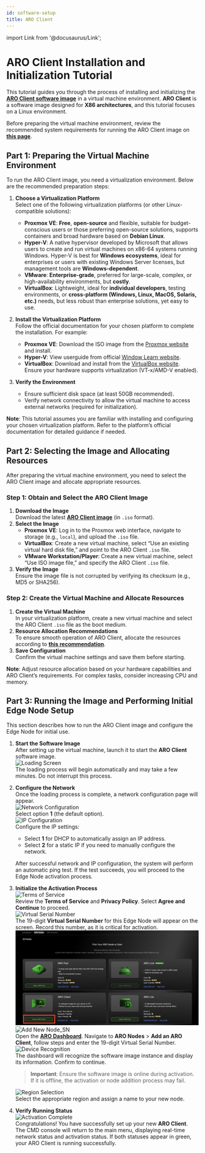 ```yaml
---
id: software-setup
title: ARO Client
---
```

import Link from '@docusaurus/Link'; 

# ARO Client Installation and Initialization Tutorial

This tutorial guides you through the process of installing and initializing the [**ARO Client software image**](https://download.aro.network/images/aro-client-latest.iso) in a virtual machine environment. **ARO Client** is a software image designed for **X86 architectures**, and this tutorial focuses on a Linux environment.

Before preparing the virtual machine environment, review the recommended system requirements for running the ARO Client image on [**this page**](/docs/edge-node/device-specs.md#recommended-requirements-for-software-clients-aro-client).

## Part 1: Preparing the Virtual Machine Environment

To run the ARO Client image, you need a virtualization environment. Below are the recommended preparation steps:

1. **Choose a Virtualization Platform**  
   Select one of the following virtualization platforms (or other Linux-compatible solutions):
   - **Proxmox VE**: **Free**, **open-source** and flexible, suitable for budget-conscious users or those preferring open-source solutions, supports containers and broad hardware based on **Debian Linux**.
   - **Hyper-V**: A native hypervisor developed by Microsoft that allows users to create and run virtual machines on x86-64 systems running Windows. Hyper-V is best for **Windows ecosystems**, ideal for enterprises or users with existing Windows Server licenses, but management tools are **Windows-dependent**.
   - **VMware**: **Enterprise-grade**, preferred for large-scale, complex, or high-availability environments, but **costly**.
   - **VirtualBox**: Lightweight, ideal for **individual developers**, testing environments, or **cross-platform (Windows, Linux, MacOS, Solaris, etc.)** needs, but less robust than enterprise solutions, yet easy to use.

2. **Install the Virtualization Platform**  
   Follow the official documentation for your chosen platform to complete the installation. For example:
   - **Proxmox VE**: Download the ISO image from the [Proxmox website](https://www.proxmox.com/en/proxmox-ve) and install.
   - **Hyper-V**: View userguide from official [Window Learn website](https://learn.microsoft.com/en-us/windows-server/virtualization/hyper-v/get-started/install-hyper-v?tabs=powershell&pivots=windows-server).
   - **VirtualBox**: Download and install from the [VirtualBox website](https://www.virtualbox.org/).
   Ensure your hardware supports virtualization (VT-x/AMD-V enabled).

3. **Verify the Environment**  
   - Ensure sufficient disk space (at least 50GB recommended).
   - Verify network connectivity to allow the virtual machine to access external networks (required for initialization).

**Note**: This tutorial assumes you are familiar with installing and configuring your chosen virtualization platform. Refer to the platform’s official documentation for detailed guidance if needed.

## Part 2: Selecting the Image and Allocating Resources

After preparing the virtual machine environment, you need to select the ARO Client image and allocate appropriate resources.

### Step 1: Obtain and Select the ARO Client Image
1. **Download the Image**  
   Download the latest [**ARO Client image**](https://download.aro.network/images/aro-client-latest.iso) (in `.iso` format).
2. **Select the Image**  
   - **Proxmox VE**: Log in to the Proxmox web interface, navigate to storage (e.g., `local`), and upload the `.iso` file.
   - **VirtualBox**: Create a new virtual machine, select “Use an existing virtual hard disk file,” and point to the ARO Client `.iso` file.
   - **VMware Workstation/Player**: Create a new virtual machine, select “Use ISO image file,” and specify the ARO Client `.iso` file.
3. **Verify the Image**  
   Ensure the image file is not corrupted by verifying its checksum (e.g., MD5 or SHA256).

### Step 2: Create the Virtual Machine and Allocate Resources
1. **Create the Virtual Machine**  
   In your virtualization platform, create a new virtual machine and select the ARO Client `.iso` file as the boot medium.
2. **Resource Allocation Recommendations**  
   To ensure smooth operation of ARO Client, allocate the resources according to [**this recommendation**](/docs/edge-node/device-specs.md#recommended-requirements-for-software-clients-aro-client).
3. **Save Configuration**  
   Confirm the virtual machine settings and save them before starting.

**Note**: Adjust resource allocation based on your hardware capabilities and ARO Client’s requirements. For complex tasks, consider increasing CPU and memory.

## Part 3: Running the Image and Performing Initial Edge Node Setup

This section describes how to run the ARO Client image and configure the Edge Node for initial use.

1. **Start the Software Image**  
   After setting up the virtual machine, launch it to start the **ARO Client** software image.  
   ![Loading Screen](/img/user-guides/cmd_loading.png)  
   The loading process will begin automatically and may take a few minutes. Do not interrupt this process.

2. **Configure the Network**  
   Once the loading process is complete, a network configuration page will appear.  
   ![Network Configuration](/img/user-guides/cmd_networkconfig.png)  
   Select option **1** (the default option).  
   ![IP Configuration](/img/user-guides/cmd_ipconfig.png)  
   Configure the IP settings:  
   - Select **1** for DHCP to automatically assign an IP address.  
   - Select **2** for a static IP if you need to manually configure the network.  
  
   After successful network and IP configuration, the system will perform an automatic ping test. If the test succeeds, you will proceed to the Edge Node activation process.

3. **Initialize the Activation Process**  
   ![Terms of Service](/img/user-guides/cmd_terms.png)  
   Review the **Terms of Service** and **Privacy Policy**. Select **Agree and Continue** to proceed.  
   ![Virtual Serial Number](/img/user-guides/cmd_SN.png)  
   The 19-digit **Virtual Serial Number** for this Edge Node will appear on the screen. Record this number, as it is critical for activation.  
   ![Add New Node](/img/user-guides/cmd_adding.png)  
   ![Add New Node_SN](/img/user-guides/cmd_inputsn.png)  
   Open the [**ARO Dashboard**](https://dashboard.aro.network). Navigate to **ARO Nodes** > **Add an ARO Client**, follow steps and enter the 19-digit Virtual Serial Number.  
   ![Device Recognition](/img/user-guides/cmd_finddevice.png)  
   The dashboard will recognize the software image instance and display its information. Confirm to continue.  
   > **Important**: Ensure the software image is online during activation. If it is offline, the activation or node addition process may fail.  

   ![Region Selection](/img/user-guides/cmd_region.png)  
   Select the appropriate region and assign a name to your new node.

4. **Verify Running Status**  
   ![Activation Complete](/img/user-guides/cmd_activate.png)  
   Congratulations! You have successfully set up your new **ARO Client**. The CMD console will return to the main menu, displaying real-time network status and activation status. If both statuses appear in green, your ARO Client is running successfully.

